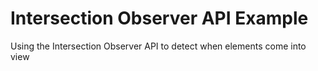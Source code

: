 # Intersection Observer API Example
Using the Intersection Observer API to detect when elements come into view
